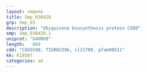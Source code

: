 ```yaml
---
layout: smgene
title: Smp_038420
grp: Smp_03
description: "Ubiquinone biosynthesis protein COQ9"
smp: Smp_038420.1
uniprot: "G4VNV0"
length:   804
cdd: "COG5590, TIGR02396, cl21709, pfam08511"
kk: K18587
categories: sm
---
```

